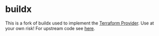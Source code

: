 # buildx

This is a fork of buildx used to implement the [Terraform Provider](https://github.com/abergmeier/terraform-provider-buildx).
Use at your own risk!
For upstream code see [here](https://github.com/docker/buildx).
